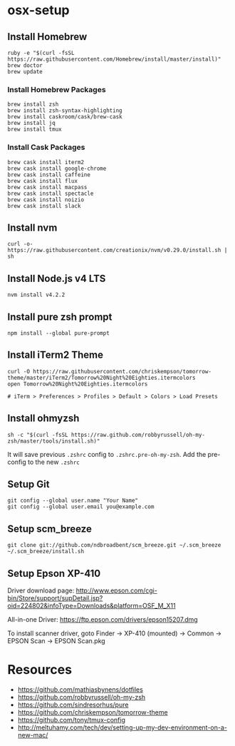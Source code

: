 # osx-setup

## Install Homebrew
```
ruby -e "$(curl -fsSL https://raw.githubusercontent.com/Homebrew/install/master/install)"
brew doctor
brew update
```

### Install Homebrew Packages
```
brew install zsh
brew install zsh-syntax-highlighting
brew install caskroom/cask/brew-cask
brew install jq
brew install tmux
```

### Install Cask Packages
```
brew cask install iterm2
brew cask install google-chrome
brew cask install caffeine
brew cask install flux
brew cask install macpass
brew cask install spectacle
brew cask install noizio
brew cask install slack
```

## Install nvm
```
curl -o- https://raw.githubusercontent.com/creationix/nvm/v0.29.0/install.sh | sh
```

## Install Node.js v4 LTS
```
nvm install v4.2.2
```

## Install pure zsh prompt
```
npm install --global pure-prompt
```

## Install iTerm2 Theme
```
curl -O https://raw.githubusercontent.com/chriskempson/tomorrow-theme/master/iTerm2/Tomorrow%20Night%20Eighties.itermcolors
open Tomorrow%20Night%20Eighties.itermcolors

# iTerm > Preferences > Profiles > Default > Colors > Load Presets
```

## Install ohmyzsh
```
sh -c "$(curl -fsSL https://raw.github.com/robbyrussell/oh-my-zsh/master/tools/install.sh)"
```

It will save previous `.zshrc` config to `.zshrc.pre-oh-my-zsh`. Add the pre-config to the new `.zshrc`

## Setup Git
```
git config --global user.name "Your Name"
git config --global user.email you@example.com
```

## Setup scm_breeze
```
git clone git://github.com/ndbroadbent/scm_breeze.git ~/.scm_breeze
~/.scm_breeze/install.sh
```

## Setup Epson XP-410
Driver download page: 
http://www.epson.com/cgi-bin/Store/support/supDetail.jsp?oid=224802&infoType=Downloads&platform=OSF_M_X11

All-in-one Driver:
https://ftp.epson.com/drivers/epson15207.dmg

To install scanner driver, goto Finder -> XP-410 (mounted) -> Common -> EPSON Scan -> EPSON Scan.pkg

# Resources
- https://github.com/mathiasbynens/dotfiles
- https://github.com/robbyrussell/oh-my-zsh
- https://github.com/sindresorhus/pure
- https://github.com/chriskempson/tomorrow-theme
- https://github.com/tony/tmux-config
- http://meltuhamy.com/tech/dev/setting-up-my-dev-environment-on-a-new-mac/
